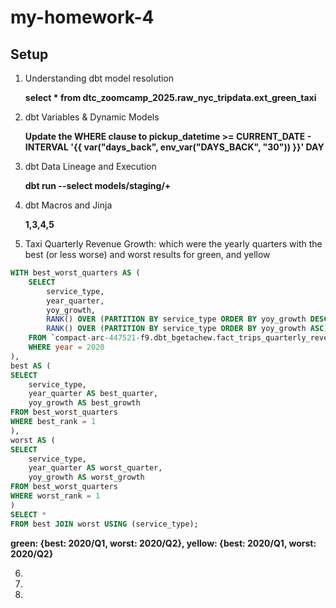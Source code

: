 # my-homework-4

## Setup

1. Understanding dbt model resolution

    **select * from dtc_zoomcamp_2025.raw_nyc_tripdata.ext_green_taxi**

2. dbt Variables & Dynamic Models

    **Update the WHERE clause to pickup_datetime >= CURRENT_DATE - INTERVAL '{{ var("days_back", env_var("DAYS_BACK", "30")) }}' DAY**

3. dbt Data Lineage and Execution

    **dbt run --select models/staging/+**

4. dbt Macros and Jinja

    **1,3,4,5**

5. Taxi Quarterly Revenue Growth: which were the yearly quarters with the best (or less worse) and worst results for green, and yellow
```sql
WITH best_worst_quarters AS (
    SELECT 
        service_type,
        year_quarter,
        yoy_growth,
        RANK() OVER (PARTITION BY service_type ORDER BY yoy_growth DESC) AS best_rank,
        RANK() OVER (PARTITION BY service_type ORDER BY yoy_growth ASC) AS worst_rank
    FROM `compact-arc-447521-f9.dbt_bgetachew.fact_trips_quarterly_revenue`
    WHERE year = 2020
),
best AS (
SELECT 
    service_type,
    year_quarter AS best_quarter,
    yoy_growth AS best_growth
FROM best_worst_quarters
WHERE best_rank = 1
),
worst AS (
SELECT 
    service_type,
    year_quarter AS worst_quarter,
    yoy_growth AS worst_growth
FROM best_worst_quarters
WHERE worst_rank = 1
)
SELECT *
FROM best JOIN worst USING (service_type);
```

**green: {best: 2020/Q1, worst: 2020/Q2}, yellow: {best: 2020/Q1, worst: 2020/Q2}**

6. 

7. 

8. 
